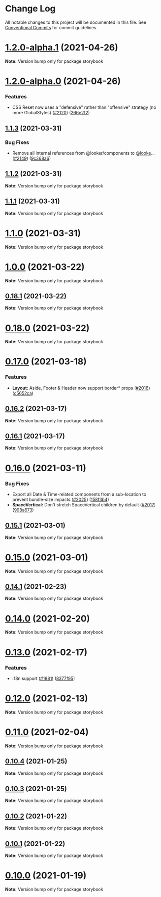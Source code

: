 # Change Log

All notable changes to this project will be documented in this file.
See [Conventional Commits](https://conventionalcommits.org) for commit guidelines.

# [1.2.0-alpha.1](https://github.com/looker-open-source/components/compare/v1.2.0-alpha.0...v1.2.0-alpha.1) (2021-04-26)

**Note:** Version bump only for package storybook





# [1.2.0-alpha.0](https://github.com/looker-open-source/components/compare/v1.1.3...v1.2.0-alpha.0) (2021-04-26)


### Features

* CSS Reset now uses a "defensive" rather than "offensive" strategy (no more GlobalStyles) ([#2120](https://github.com/looker-open-source/components/issues/2120)) ([266e2f2](https://github.com/looker-open-source/components/commit/266e2f25c3396eee5a5b2d2be234c7ccad608811))





## [1.1.3](https://github.com/looker-open-source/components/compare/v1.1.2...v1.1.3) (2021-03-31)


### Bug Fixes

* Remove all internal references from @looker/components to [@looke](https://github.com/looke)… ([#2149](https://github.com/looker-open-source/components/issues/2149)) ([9c368a6](https://github.com/looker-open-source/components/commit/9c368a6777dee2e5556002c8d2673647e6fec915))





## [1.1.2](https://github.com/looker-open-source/components/compare/v1.1.1...v1.1.2) (2021-03-31)

**Note:** Version bump only for package storybook





## [1.1.1](https://github.com/looker-open-source/components/compare/v1.1.0...v1.1.1) (2021-03-31)

**Note:** Version bump only for package storybook





# [1.1.0](https://github.com/looker-open-source/components/compare/v1.0.0...v1.1.0) (2021-03-31)

**Note:** Version bump only for package storybook





# [1.0.0](https://github.com/looker-open-source/components/compare/v0.18.0...v1.0.0) (2021-03-22)

**Note:** Version bump only for package storybook





## [0.18.1](https://github.com/looker-open-source/components/compare/v0.18.0...v0.18.1) (2021-03-22)

**Note:** Version bump only for package storybook





# [0.18.0](https://github.com/looker-open-source/components/compare/v0.17.0...v0.18.0) (2021-03-22)

**Note:** Version bump only for package storybook





# [0.17.0](https://github.com/looker-open-source/components/compare/v0.16.2...v0.17.0) (2021-03-18)


### Features

* **Layout:** Aside, Footer & Header now support border* props ([#2016](https://github.com/looker-open-source/components/issues/2016)) ([c5652ca](https://github.com/looker-open-source/components/commit/c5652ca92e51998be3d27c2b819d15dc76553fa2))





## [0.16.2](https://github.com/looker-open-source/components/compare/v0.16.0...v0.16.2) (2021-03-17)

**Note:** Version bump only for package storybook





## [0.16.1](https://github.com/looker-open-source/components/compare/v0.16.0...v0.16.1) (2021-03-17)

**Note:** Version bump only for package storybook





# [0.16.0](https://github.com/looker-open-source/components/compare/v0.15.1...v0.16.0) (2021-03-11)


### Bug Fixes

* Export all Date & Time-related components from a sub-location to prevent bundle-size impacts ([#2025](https://github.com/looker-open-source/components/issues/2025)) ([158f3b4](https://github.com/looker-open-source/components/commit/158f3b460302acfa8407023a4ebfe89859e04bc1))
* **SpaceVertical:** Don't stretch SpaceVertical children by default ([#2017](https://github.com/looker-open-source/components/issues/2017)) ([998a673](https://github.com/looker-open-source/components/commit/998a673a95970e66360629074e77532184614cc3))





## [0.15.1](https://github.com/looker-open-source/components/compare/v0.15.0...v0.15.1) (2021-03-01)

**Note:** Version bump only for package storybook





# [0.15.0](https://github.com/looker-open-source/components/compare/v0.14.1...v0.15.0) (2021-03-01)

**Note:** Version bump only for package storybook





## [0.14.1](https://github.com/looker-open-source/components/compare/v0.14.0...v0.14.1) (2021-02-23)

**Note:** Version bump only for package storybook





# [0.14.0](https://github.com/looker-open-source/components/compare/v0.13.0...v0.14.0) (2021-02-20)

**Note:** Version bump only for package storybook





# [0.13.0](https://github.com/looker-open-source/components/compare/v0.12.0...v0.13.0) (2021-02-17)


### Features

* i18n support ([#1881](https://github.com/looker-open-source/components/issues/1881)) ([8377f95](https://github.com/looker-open-source/components/commit/8377f95c143c317f3defae1fa9154c9b9377f831))





# [0.12.0](https://github.com/looker-open-source/components/compare/v0.11.0...v0.12.0) (2021-02-13)

**Note:** Version bump only for package storybook





# [0.11.0](https://github.com/looker-open-source/components/compare/v0.10.4...v0.11.0) (2021-02-04)

**Note:** Version bump only for package storybook





## [0.10.4](https://github.com/looker-open-source/components/compare/v0.10.3...v0.10.4) (2021-01-25)

**Note:** Version bump only for package storybook





## [0.10.3](https://github.com/looker-open-source/components/compare/v0.10.2...v0.10.3) (2021-01-25)

**Note:** Version bump only for package storybook





## [0.10.2](https://github.com/looker-open-source/components/compare/v0.10.1...v0.10.2) (2021-01-22)

**Note:** Version bump only for package storybook





## [0.10.1](https://github.com/looker-open-source/components/compare/v0.10.0...v0.10.1) (2021-01-22)

**Note:** Version bump only for package storybook





# [0.10.0](https://github.com/looker-open-source/components/compare/v0.9.29...v0.10.0) (2021-01-19)

**Note:** Version bump only for package storybook
